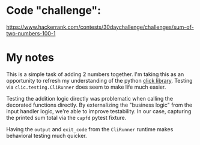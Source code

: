 

# Code "challenge":

https://www.hackerrank.com/contests/30daychallenge/challenges/sum-of-two-numbers-100-1


# My notes

This is a simple task of adding 2 numbers together.  I'm taking this as an opportunity to refresh my understanding of the python [click library](https://click.palletsprojects.com/en/8.1.x/).  Testing via `clic.testing.CliRunner` does seem to make life much easier.

Testing the addition logic directly was problematic when calling the decorated functions directly.  By externalizing the "business logic" from the input handler logic, we're able to improve testability.  In our case, capturing the printed sum total via the `capfd` pytest fixture.

Having the `output` and `exit_code` from the `CliRunner` runtime makes behavioral testing much quicker.


